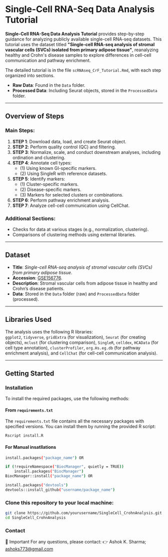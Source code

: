 # Single-Cell RNA-Seq Data Analysis Tutorial  

**Single-Cell RNA-Seq Data Analysis Tutorial** provides step-by-step guidance for analyzing publicly available single-cell RNA-seq datasets. This tutorial uses the dataset titled **"Single-cell RNA-seq analysis of stromal vascular cells (SVCs) isolated from primary adipose tissue"**, reanalyzing healthy and Crohn's disease samples to explore differences in cell-cell communication and pathway enrichment.  

The detailed tutorial is in the file `scRNAseq_CrF_Tutorial.Rmd`, with each step organized into sections.  
- **Raw Data**: Found in the `Data` folder.  
- **Processed Data**: Including Seurat objects, stored in the `ProcessedData` folder.
---

## Overview of Steps  
### Main Steps:
1. **STEP 1**: Download data, load, and create Seurat object.  
2. **STEP 2**: Perform quality control (QC) and filtering.  
3. **STEP 3**: Normalize, scale, and conduct downstream analyses, including ordination and clustering.  
4. **STEP 4**: Annotate cell types:  
   - (1) Using known GI-specific markers.  
   - (2) Using SingleR with reference datasets.  
5. **STEP 5**: Identify markers:  
   - (1) Cluster-specific markers.  
   - (2) Disease-specific markers.  
   - (3) Markers for selected clusters or combinations.  
6. **STEP 6**: Perform pathway enrichment analysis.  
7. **STEP 7**: Analyze cell-cell communication using CellChat.  

### Additional Sections:
- Checks for data at various stages (e.g., normalization, clustering).  
- Comparisons of clustering methods using external libraries.
---

## Dataset  
- **Title**: *Single-cell RNA-seq analysis of stromal vascular cells (SVCs) from primary adipose tissue*.  
- **Accession**: [GSE156776](https://www.ncbi.nlm.nih.gov/geo/query/acc.cgi?acc=GSE156776).  
- **Description**: Stromal vascular cells from adipose tissue in healthy and Crohn’s disease patients.  
- **Data**: Stored in the `Data` folder (raw) and `ProcessedData` folder (processed).  
---

## Libraries Used  
The analysis uses the following R libraries:  
`ggplot2`, `tidyverse`, `gridExtra` (for visualization), `Seurat` (for creating objects), `mclust` (for clustering comparison), `SingleR`, `celldex`, `HCAData` (for cell type annotation), `clusterProfiler`, `org.Hs.eg.db` (for pathway enrichment analysis), and `CellChat` (for cell-cell communication analysis).

---
## Getting Started  

### Installation
To install the required packages, use the following methods:

#### From `requirements.txt`
The `requirements.txt` file contains all the necessary packages with specified versions. You can install them by running the provided R script:

```bash
Rscript install.R
```
#### For Manual insatllations
```bash
install.packages("package_name") OR

if (!requireNamespace("BiocManager", quietly = TRUE))
    install.packages("BiocManager")
BiocManager::install("package_name") OR

install.packages("devtools")
devtools::install_github("username/package_name")
```
### Clone this repository to your local machine:
```bash
git clone https://github.com/yourusername/SingleCell_CrohnAnalysis.git
cd SingleCell_CrohnAnalysis
```
### Contact
🤚 Important
For any questions, please contact: 👉 Ashok K. Sharma; ashoks773@gmail.com


